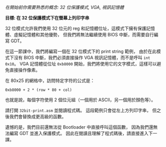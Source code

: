 *在開始前你需要熟悉的概念: 32 位保護模式, VGA, 視訊記憶體*

**目標: 在 32 位保護模式下在螢幕上列印字串**

32 位模式允許我們使用 32 位元的 reg 和記憶體位址，這模式下擁有保護記憶體、虛擬記憶體和其他優勢，
但我們將無法繼續使用 BIOS 中斷，而需要自行編寫 GDT。

在這一節課中，我們將編寫一個在 32 位模式下的 print string 範例，
由於在此模式下沒有 BIOS 中斷，我們必須直接操作 VGA 視訊記憶體，而不是呼叫 `int 0x10`。
VGA 記憶體從位址 `0xb8000` 開始，我們將使用它的文字模式，這樣可以避免直接操作像素。

在 80x25 的網格中，訪問特定字符的公式是：

`0xb8000 + 2 * (row * 80 + col)`

也就是說，每個字符使用 2 個位元組（一個用於 ASCII，另一個用於顏色等）。

請打開 `32bit-print.asm` 並閱讀程式碼。
這段範例只會從左上方列印字串，
但之後我們會替換成更高級的函數。

遺憾的是，我們目前還無法從 Bootloader 中直接呼叫這個函數，
因為我們還無法編寫 GDT 並進入保護模式。
因此在閱讀且理解了程式碼後，請直接進入下一課。